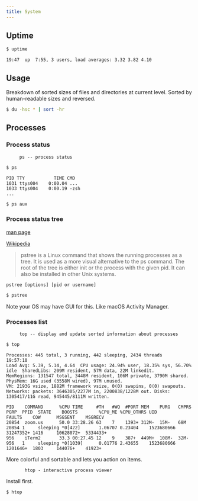```yaml
---
title: System
---
```



## Uptime

```sh
$ uptime
```

```
19:47  up  7:55, 3 users, load averages: 3.32 3.82 4.10
```


## Usage

Breakdown of sorted sizes of files and directories at current level. Sorted by human-readable sizes and reversed.

```sh
$ du -hsc * | sort -hr
```


## Processes

### Process status

```
     ps -- process status
```

```sh
$ ps
```
```
PID TTY           TIME CMD
1031 ttys004    0:00.04 ...
1033 ttys004    0:00.19 -zsh
...
```

```sh
$ ps aux
```

### Process status tree

[man page](https://linux.die.net/man/1/pstree)

[Wikipedia](https://en.wikipedia.org/wiki/Pstree)
> pstree is a Linux command that shows the running processes as a tree. It is used as a more visual alternative to the ps command. The root of the tree is either init or the process with the given pid. It can also be installed in other Unix systems.

```
pstree [options] [pid or username]
```

```sh
$ pstree
```



Note your OS may have GUI for this. Like macOS Activity Manager.


### Processes list

```
     top -- display and update sorted information about processes
```

```sh
$ top
```

```
Processes: 445 total, 3 running, 442 sleeping, 2434 threads                                                                                                              19:57:10
Load Avg: 5.39, 5.14, 4.64  CPU usage: 24.94% user, 18.35% sys, 56.70% idle  SharedLibs: 209M resident, 57M data, 22M linkedit.
MemRegions: 131547 total, 3448M resident, 106M private, 3790M shared. PhysMem: 16G used (3558M wired), 97M unused.
VM: 2193G vsize, 1882M framework vsize, 0(0) swapins, 0(0) swapouts. Networks: packets: 3646305/2277M in, 2200838/1228M out. Disks: 1305417/11G read, 945445/8111M written.

PID    COMMAND      %CPU TIME     #TH   #WQ  #PORT MEM    PURG   CMPRS  PGRP  PPID  STATE    BOOSTS        %CPU_ME %CPU_OTHRS UID        FAULTS    COW      MSGSENT    MSGRECV
20854  zoom.us      50.0 33:28.26 63    7    1393+ 312M-  15M-   68M    20854 1     sleeping *0[422]       1.06707 0.23404    1523680666 31247352+ 1416     10628072+  5334433+
956    iTerm2       33.3 00:27.45 12    9    387+  449M+  108M-  32M-   956   1     sleeping *0[1039]      0.01776 2.43655    1523680666 1201646+  1803     144076+    41923+
```

More colorful and sortable and lets you action on items.

```
       htop - interactive process viewer
```

Install first.

```sh
$ htop
```

